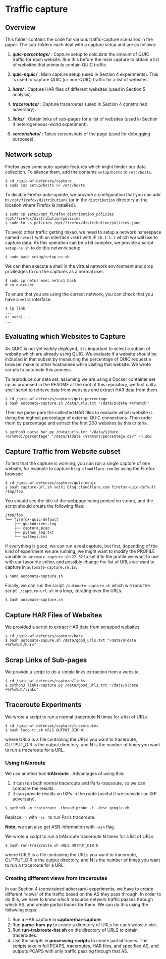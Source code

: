 # Traffic capture

## Overview

This folder contains the code for various traffic-capture scenarios in the paper. The sub-folders each deal with a capture setup and are as follows:

1. ***quic-percentage/*** : Capture setup to calculate the amount of QUIC traffic for each website. Run this before the main capture to obtain a list of websites that primarily contain QUIC traffic.

2. ***quic-nquic/*** : Main capture setup (used in Section 4 experiments). This is used to capture QUIC (or non-QUIC) traffic for a list of websites.

3. ***hars/*** : Capture HAR files of different websites (used in Section 5 analysis).

4. ***traceroutes/*** : Capture traceroutes (used in Section 4 constrained adversary).

5. ***links/*** : Obtain links of sub-pages for a list of websites (used in Section 4 heterogeneous-world experiment).

6. ***screenshots/*** : Takes screenshots of the page (used for debugging purposes).


## Network setup

Firefox uses some auto-update features which might hinder our data collection. To silence them, add the contents `setup/hosts` to `/etc/hosts`.

```
$ cd /quic-wf-defenses/capture
$ sudo cat setup/hosts >> /etc/hosts
```

To disable Firefox auto-update, we provide a configuration that you can add in `/opt/firefox/distribution/` (or in the `distribution` directory at the location where Firefox is installed).

```
$ sudo cp setup/opt_firefox_distribution_policies /opt/firefox/distribution/policies
$ sudo ln -s policies /opt/firefox/distribution/policies.json
```

To avoid other traffic getting mixed, we need to setup a network namespace named `netns1` with an interface `veth1` with IP `10.1.1.1` which we will use to capture data.
As this operation can be a bit complex, we provide a script `setup-ns.sh` to do this network setup.

```
$ sudo bash setup/setup-ns.sh
```

We can then execute a shell in the virtual network environment and drop priviledges to run the captures as a normal user.

```
$ sudo ip netns exec netns1 bash
# su quicuser
```

To enure that you are using the correct network, you can check that you have a `veth1` interface.

```
$ ip link
...
x: veth1: ...
...
```

## Evaluating which Websites to Capture

As QUIC is not yet widely deployed, it is important to select a subset of website which are already using QUIC.
We evaluate if a website should be included in that subset by measuring the percentage of QUIC request a browser make to other hostnames while visiting that website.
We wrote scripts to automate this process.

To reproduce our data set, assuming we are using a Docker container set up as proposed in the README at the root of this repository, we first call a shell script to retrieve data from websites and extract HAR data from them.

```
$ cd /quic-wf-defenses/capture/quic-percentage
$ bash automate-capture.sh /data/urls.txt "/data/$(date +%Y%m%d)"
```

Then we parse pare the collected HAR files to evaluate which website is doing the highest percentage of external QUIC connections. Then order them by percentage and extract the first 200 websites by this criteria.

```
$ python3 parse_har.py /data/urls.txt "/data/$(date +%Y%m%d)/percentage" "/data/$(date +%Y%m%d)/percentage.csv" -n 200
```

## Capture Traffic from Website subset

To test that the capture is working, you can run a single capture of one website, for example to capture `blog.cloudflare.com` by using the Firefox browser:

```
$ cd /quic-wf-defenses/capture/quic-nquic
$ bash capture-url.sh veth1 blog.cloudflare.com firefox-quic-default /tmp/foo
```

You should see the title of the webpage being printed on stdout, and the script should create the following files:

```
/tmp/foo
└── firefox-quic-default
    ├── geckodriver.log
    ├── capture.pcap
    ├── python_log.txt
    └── sslkeys.txt
```

If everything is good, we can run a real capture, but first, depending of the kind of experiment we are running, we might want to modify the PROFILE variable in `automate-capture.sh:22-32` to set it to the profile we want to use with our favourite editor, and possibly change the list of URLs we want to capture in `automate-capture.sh:18`.

```
$ nano automate-capture.sh
```

Finally, we can run the script`./automate-capture.sh` which will runs the script `./capture-url.sh` in a loop, iterating over the URLs.

```
$ bash automate-capture.sh
```

## Capture HAR Files of Websites

We provided a script to extract HAR data from scrapped websites.

```
$ cd /quic-wf-defenses/capture/hars
$ bash automate-capure.sh /data/good_urls.txt "/data/$(date +%Y%m%d)/hars"
```

## Scrap Links of Sub-pages

We provide a script to do a simple links extraction from a website.

```
$ cd /quic-wf-defenses/capture/links
$ python3 links-capture.py /data/good_urls.txt "/data/$(date +%Y%m%d)/links"
```

## Traceroute Experiments

We wrote a script to run a normal traceroute N times for a list of URLs:

```
$ cd /quic-wf-defenses/capture/traceroutes
$ bash loop-tr.sh URLS OUTPUT_DIR N
```

where URLS is a file containing the URLs you want to traceroute, OUTPUT_DIR is the output directory, and N is the number of times you want to run a traceroute for a URL.

### Using trAIxroute

We use another tool **trAIxroute** . Advantages of using this:

1. It can run both normal traceroute and Paris-traceoute, so we can compare the results.
2. It can provide results on IXPs in the route (useful if we consider an IXP adversary).

```
$ python3 -m traixroute -thread probe -t -dest google.ch
```

Replace `-t` with `-sc ` to run Paris traceroute.

**Note:** we can also get ASN information with `-asn` flag.

We wrote a script to run a trAIxroute traceroute N times for a list of URLs:

```
$ bash run-traixroute.sh URLS OUTPUT_DIR N
```

where URLS is a file containing the URLs you want to traceroute, OUTPUT_DIR is the output directory, and N is the number of times you want to run a traceroute for a URL.

### Creating different views from traceroutes

In our Section 4 (constrained adversary) experiments, we have to create different 'views' of the traffic based on the AS they pass through. In order to do this, we have to know which resource network traffic passes through which AS, and create partial traces for them. We can do this using the following steps:

1. Run a HAR capture in **capture/har-capture**.
2. Run **parse-hars.py** to create a directory of URLs for each website visit.
3. Run **run-traixroute-har.sh** on the directory of URLS to obtain traceroutes.
4. Use the scripts in **processing-scripts** to create partial traces. The scripts take in full PCAPS, traceroutes, HAR files, and specified AS, and outputs PCAPS with only traffic passing through that AS.
